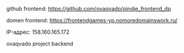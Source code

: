 github frontend: https://github.com/ovaqvado/pindie_frontend_dp

domen frontend: https://frontendgames-yp.nomoredomainswork.ru/

IP-адрес: 158.160.165.172

ovaqvado project backend
